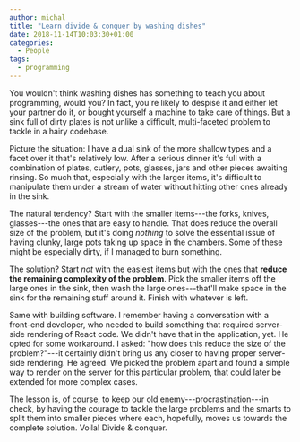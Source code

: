 ```yaml
---
author: michal
title: "Learn divide & conquer by washing dishes"
date: 2018-11-14T10:03:30+01:00
categories:
  - People
tags:
  - programming
---
```


You wouldn't think washing dishes has something to teach you about programming, would you? In fact, you're likely to despise it and either let your partner do it, or bought yourself a machine to take care of things. But a sink full of dirty plates is not unlike a difficult, multi-faceted problem to tackle in a hairy codebase.

<!--more-->

Picture the situation: I have a dual sink of the more shallow types and a facet over it that's relatively low. After a serious dinner it's full with a combination of plates, cutlery, pots, glasses, jars and other pieces awaiting rinsing. So much that, especially with the larger items, it's difficult to manipulate them under a stream of water without hitting other ones already in the sink.

The natural tendency? Start with the smaller items---the forks, knives, glasses---the ones that are easy to handle. That does reduce the overall size of the problem, but it's doing *nothing* to solve the essential issue of having clunky, large pots taking up space in the chambers. Some of these might be especially dirty, if I managed to burn something.

The solution? Start *not* with the easiest items but with the ones that **reduce the remaining complexity of the problem**. Pick the smaller items off the large ones in the sink, then wash the large ones---that'll make space in the sink for the remaining stuff around it. Finish with whatever is left.

Same with building software. I remember having a conversation with a front-end developer, who needed to build something that required server-side rendering of React code. We didn't have that in the application, yet. He opted for some workaround. I asked: "how does this reduce the size of the problem?"---it certainly didn't bring us any closer to having proper server-side rendering. He agreed. We picked the problem apart and found a simple way to render on the server for this particular problem, that could later be extended for more complex cases.

The lesson is, of course, to keep our old enemy---procrastination---in check, by having the courage to tackle the large problems and the smarts to split them into smaller pieces where each, hopefully, moves us towards the complete solution. Voila! Divide & conquer.
